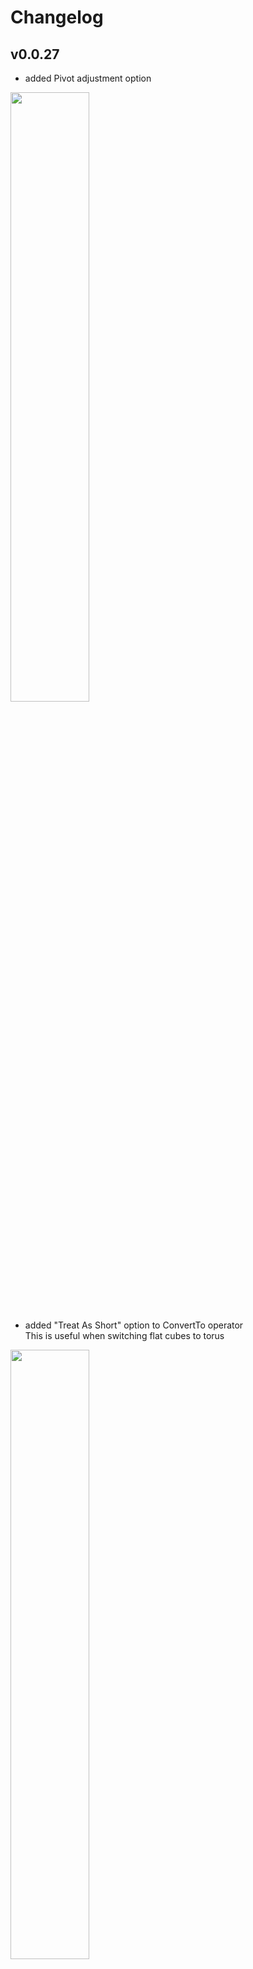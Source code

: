 # Changelog
## v0.0.27
- added Pivot adjustment option
<img src="./doc_images/pivot_adjust.jpg" alt="" width="50%" />

- added "Treat As Short" option to ConvertTo operator<br>
This is useful when switching flat cubes to torus
<img src="./doc_images/treat_as_short.jpg" alt="" width="50%" />

## v0.0.26
- ConvertTo(Primitive) operator: copy materials and modifiers from original object

## v0.0.25
- fixed an issue where the coordinates were not calculated correctly due to a memory release error in the ConvertTo(Primitive) operator

## v0.0.24
- fixed texture stretching in UV-Evenly mode when objects are scaled

## v0.0.23
- added "Select Base Axis" option to  ConvertTo(Primitive) Operator
<img src="./doc_images/convert_axis_0.jpg" alt="" width="75%" />

## v0.0.22
- added Convert to (Grid, Sphere, Cylinder, Cone, Torus, Tube, Capsule) operators
<img src="./doc_images/convert_others_0.jpg" alt="" width="40%" />
Note: In the current implementation, the Z axis is Height and the XY axis is considered Width. In addition, the number of polygon splits remains in the initial setting.

## v0.0.21
- added Restore Default Parameters operator
<img src="./doc_images/restore_default_0.jpg" alt="" width="35%" />
<img src="./doc_images/restore_default_1.jpg" alt="" width="50%" />

## v0.0.20
- added Preferences panel
<img src="./doc_images/preferences_0.jpg" alt="" width="80%" />
<br>

- Implemented a function to display gizmo values on the screen in real time

You can switch from the Gizmo menu.
<img src="./doc_images/show_gizmo_ui.jpg" alt="" width="80%" />

## v0.0.19
- set the subtype of the parameter that specifies the size to "Distance"

## v0.0.18
- added UV-Coord Generation
<img src="./doc_images/uv_menu.jpg" alt="" width="75%" />

Set the materials as usual.<br>
To specify uv coordinates, please specify the name specified in \"uv name\" in the shader attribute (default is "UVMap")
<img src="./doc_images/attribute_get.jpg" alt="" width="70%" />

### UV coordinate generation type
<img src="./doc_images/uv_generation_type.jpg" alt="" width="75%" />

- Simple
Generates uv coordinates according to a fixed rule regardless of the size of the primitive.
<img src="./doc_images/simple_uv.jpg" alt="" width="40%" />

- Evenly (Slow)
Keep the texel density as constant as possible. As it says "slow", processing takes time.<br>
Please be careful about the number of polygon divisions when using this option.
<img src="./doc_images/evenly_uv.jpg" alt="" width="40%" />


## v0.0.17
- added "Smooth Shading" option

<img src="./doc_images/smooth_option_1.jpg" alt="" width="75%" />
<img src="./doc_images/smooth_option_0.jpg" alt="" width="75%" />

- added "Appropriate Size" option to MakePrimitive operator

Scales the primitive according to the distance from the viewpoint to the 3D cursor, keeping the apparent size constant.

## v0.0.16
- added "Apply Scaling" operator

If you scale a primitive, the size of the gizmo will no longer match the shape. In such cases, you can modify the size of the gizmo by applying a scale value.
The apply scaling operator has two modes. In strict mode, if the shape cannot be maintained by applying the scaling value, no processing is performed.
Normal mode allows the shape to change slightly.

<img src="./doc_images/apply_scaling_0.jpg" alt="" width="75%" />

For example, with a cylinder shape like the one below, the elliptical shape cannot be maintained when scaling values are applied, so an error will occur in strict mode.
Processing in normal mode preserves the shape as much as possible while setting the radius to a reasonable intermediate value.

<img src="./doc_images/apply_scaling_1.jpg" alt="" width="75%" />

## v0.0.15
- show object's wireframe when ModernPrimitive is active and selected

To change ModernPrimitive's Viewport Display property, use ModernPrimitive-Panel:
Use the button in the viewport display section of the modern primitive panel, or select a modifier other than the modern primitive modifier, cancel the wireframe display by the add-on, and set the object's viewport display checkbox as usual.
<img src="./doc_images/switch_fireframe_panel.jpg" alt="" width="50%" />

## v0.0.14
- Warning message when attempting to edit a ModernPrimitive mesh
- "Make ModernPrimitive" operators are valid only in OBJECT mode
<img src="./doc_images/error_message_0.jpg" alt="" width="75%" />

## v0.0.13
- Added QuadSphere primitive
<img src="./doc_images/usage_quad_sphere_0.jpg" alt="" width="50%" />

## v0.0.12
- Activate newly added primitive when added
- When append primitive, set 3d-cursor's rotation (as well as position)
<img src="./doc_images/set_cursor_rotation.jpg" alt="" width="50%" />

- Added "Create" panel
<img src="./doc_images/create_panel.jpg" alt="" width="50%" />

## v0.0.11
- Changed Cube's initial dimension (X=2m, Y=2.19m, Z=2m) to (X=2m, Y=2m, Z=2m)
- Added panel UI to Tools tab
<img src="./doc_images/usage_panel_1.jpg" alt="" width="75%" />

## v0.0.10
- Fixed an issue where other meshes would be affected when applying the ModernPrimitive modifier.
## v0.0.9
- fixed Tube and Gear's bottom region was invalid (flipped normals)
## v0.0.8
- changed polygon-division gizmo from "Linear" to "Dial"(Tube, Cylinder, Cube, Grid)
## v0.0.7a
- updated Tube primitive (side division)
## v0.0.7
- added Capsule primitive
## v0.0.6b
- update Cylinder, Tube ("centered" bool option)
- DeformableCube's "set origin to center" operator
## v0.0.6a
- added "Convert -> DeformableCube"
- fix some bugs... (convert function)
## v0.0.6
- added Deformable Cube primitive
- added "Convert -> ModernCube" function (and menu)
## v0.0.5a
- "Focus primitive" operator gets "disable_others" option, and Unfocus the primitive if already focused
## v0.0.5
- added Spring primitive
- fixed geometry distortion when bevel modifier is applied(Tube, Gear)
## v0.0.4
    added Gear primitive
## v0.0.3
    added [Select ModernPrimitive Modifier] Operator and Shortcut key(Ctrl+Alt+X)
## v0.0.2a
    fixed Tube primitive (bottom-region)
## v0.0.2
    added Tube primitive
## v0.0.1
    Initial Release
